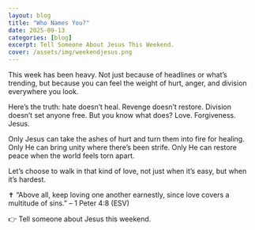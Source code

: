 ```yaml
---
layout: blog
title: "Who Names You?"
date: 2025-09-13
categories: [blog]
excerpt: Tell Someone About Jesus This Weekend. 
cover: /assets/img/weekendjesus.png  
---
```

This week has been heavy. Not just because of headlines or what’s trending, but because you can feel the weight of hurt, anger, and division everywhere you look.

Here’s the truth: hate doesn’t heal. Revenge doesn’t restore. Division doesn’t set anyone free. But you know what does?
Love. Forgiveness. Jesus.

Only Jesus can take the ashes of hurt and turn them into fire for healing. Only He can bring unity where there’s been strife. Only He can restore peace when the world feels torn apart.

Let’s choose to walk in that kind of love, not just when it’s easy, but when it’s hardest.

✝️ “Above all, keep loving one another earnestly, since love covers a multitude of sins.” – 1 Peter 4:8 (ESV)

👉 Tell someone about Jesus this weekend.